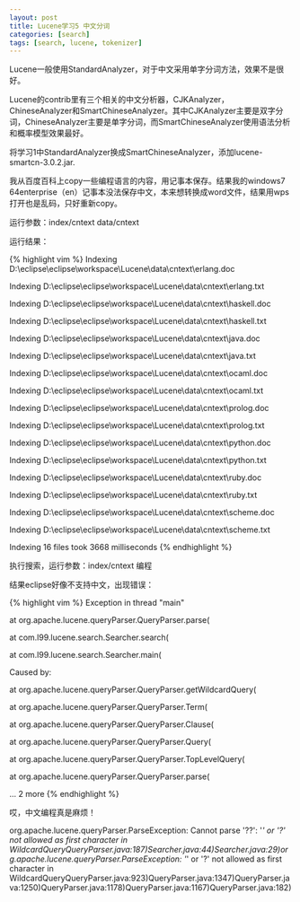 ```yaml
---
layout: post
title: Lucene学习5 中文分词
categories: [search]
tags: [search, lucene, tokenizer]
---
```


Lucene一般使用StandardAnalyzer，对于中文采用单字分词方法，效果不是很好。

Lucene的contrib里有三个相关的中文分析器，CJKAnalyzer， ChineseAnalyzer和SmartChineseAnalyzer。其中CJKAnalyzer主要是双字分词，ChineseAnalyzer主要是单字分词，而SmartChineseAnalyzer使用语法分析和概率模型效果最好。

将学习1中StandardAnalyzer换成SmartChineseAnalyzer，添加lucene-smartcn-3.0.2.jar.

我从百度百科上copy一些编程语言的内容，用记事本保存。结果我的windows7 64enterprise（en）记事本没法保存中文，本来想转换成word文件，结果用wps打开也是乱码，只好重新copy。

运行参数：index/cntext data/cntext

运行结果：

{% highlight vim %}
Indexing D:\eclipse\eclipse\workspace\Lucene\data\cntext\erlang.doc

Indexing D:\eclipse\eclipse\workspace\Lucene\data\cntext\erlang.txt

Indexing D:\eclipse\eclipse\workspace\Lucene\data\cntext\haskell.doc

Indexing D:\eclipse\eclipse\workspace\Lucene\data\cntext\haskell.txt

Indexing D:\eclipse\eclipse\workspace\Lucene\data\cntext\java.doc

Indexing D:\eclipse\eclipse\workspace\Lucene\data\cntext\java.txt

Indexing D:\eclipse\eclipse\workspace\Lucene\data\cntext\ocaml.doc

Indexing D:\eclipse\eclipse\workspace\Lucene\data\cntext\ocaml.txt

Indexing D:\eclipse\eclipse\workspace\Lucene\data\cntext\prolog.doc

Indexing D:\eclipse\eclipse\workspace\Lucene\data\cntext\prolog.txt

Indexing D:\eclipse\eclipse\workspace\Lucene\data\cntext\python.doc

Indexing D:\eclipse\eclipse\workspace\Lucene\data\cntext\python.txt

Indexing D:\eclipse\eclipse\workspace\Lucene\data\cntext\ruby.doc

Indexing D:\eclipse\eclipse\workspace\Lucene\data\cntext\ruby.txt

Indexing D:\eclipse\eclipse\workspace\Lucene\data\cntext\scheme.doc

Indexing D:\eclipse\eclipse\workspace\Lucene\data\cntext\scheme.txt

Indexing 16 files took 3668 milliseconds
{% endhighlight %}

执行搜索，运行参数：index/cntext 编程

结果eclipse好像不支持中文，出现错误：

{% highlight vim %}
Exception in thread "main"

at org.apache.lucene.queryParser.QueryParser.parse(

at com.l99.lucene.search.Searcher.search(

at com.l99.lucene.search.Searcher.main(

Caused by:

at org.apache.lucene.queryParser.QueryParser.getWildcardQuery(

at org.apache.lucene.queryParser.QueryParser.Term(

at org.apache.lucene.queryParser.QueryParser.Clause(

at org.apache.lucene.queryParser.QueryParser.Query(

at org.apache.lucene.queryParser.QueryParser.TopLevelQuery(

at org.apache.lucene.queryParser.QueryParser.parse(

... 2 more
{% endhighlight %}

哎，中文编程真是麻烦！

org.apache.lucene.queryParser.ParseException: Cannot parse '??': '*' or '?' not allowed as first character in WildcardQueryQueryParser.java:187)Searcher.java:44)Searcher.java:29)org.apache.lucene.queryParser.ParseException: '*' or '?' not allowed as first character in WildcardQueryQueryParser.java:923)QueryParser.java:1347)QueryParser.java:1250)QueryParser.java:1178)QueryParser.java:1167)QueryParser.java:182) 

